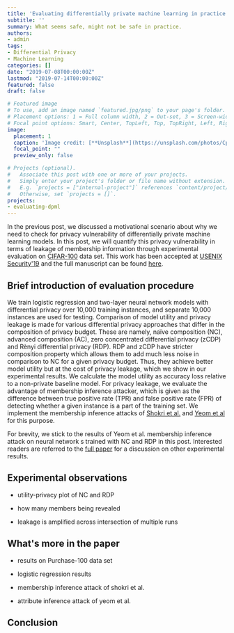 ```yaml
---
title: 'Evaluating differentially private machine learning in practice'
subtitle: ''
summary: What seems safe, might not be safe in practice.
authors:
- admin
tags:
- Differential Privacy
- Machine Learning
categories: []
date: "2019-07-08T00:00:00Z"
lastmod: "2019-07-14T00:00:00Z"
featured: false
draft: false

# Featured image
# To use, add an image named `featured.jpg/png` to your page's folder.
# Placement options: 1 = Full column width, 2 = Out-set, 3 = Screen-width
# Focal point options: Smart, Center, TopLeft, Top, TopRight, Left, Right, BottomLeft, Bottom, BottomRight
image:
  placement: 1
  caption: 'Image credit: [**Unsplash**](https://unsplash.com/photos/CpkOjOcXdUY)'
  focal_point: ""
  preview_only: false

# Projects (optional).
#   Associate this post with one or more of your projects.
#   Simply enter your project's folder or file name without extension.
#   E.g. `projects = ["internal-project"]` references `content/project/deep-learning/index.md`.
#   Otherwise, set `projects = []`.
projects:
- evaluating-dpml
---
```



In the previous post, we discussed a motivational scenario about why we need to check for privacy vulnerability of differentially private machine learning models. In this post, we will quantify this privacy vulnerability in terms of leakage of membership information through experimental evaluation on [CIFAR-100](https://www.cs.toronto.edu/~kriz/cifar.html) data set. This work has been accepted at [USENIX Security'19](https://www.usenix.org/conference/usenixsecurity19) and the full manuscript can be found [here](https://www.cs.virginia.edu/~evans/pubs/usenix2019/evaluatingdp.pdf).


## Brief introduction of evaluation procedure
We train logistic regression and two-layer neural network models with differential privacy over 10,000 training instances, and separate 10,000 instances are used for testing.  Comparison of model utility and privacy leakage is made for various differential privacy approaches that differ in the composition of privacy budget. These are namely, na&#x00EF;ve composition (NC), advanced composition (AC), zero concentrated differential privacy (zCDP) and R&#x00E8;nyi differential privacy (RDP). RDP and zCDP have stricter composition property which allows them to add much less noise in comparison to NC for a given privacy budget. Thus, they achieve better model utility but at the cost of privacy leakage, which we show in our experimental results. We calculate the model utility as accuracy loss relative to a non-private baseline model. For privacy leakage, we evaluate the advantage of membership inference attacker, which is given as the difference between true positive rate (TPR) and false positive rate (FPR) of detecting whether a given instance is a part of the training set. We implement the membership inference attacks of [Shokri et al.](https://ieeexplore.ieee.org/document/7958568) and [Yeom et al](https://ieeexplore.ieee.org/document/8429311) for this purpose.

For brevity, we stick to the results of Yeom et al. membership inference attack on neural network s trained with NC and RDP in this post. Interested readers are referred to the [full paper](https://www.cs.virginia.edu/~evans/pubs/usenix2019/evaluatingdp.pdf) for a discussion on other experimental results.


## Experimental observations

- utility-privacy plot of NC and RDP

- how many members being revealed

- leakage is amplified across intersection of multiple runs


## What's more in the paper

- results on Purchase-100 data set

- logistic regression results

- membership inference attack of shokri et al.

- attribute inference attack of yeom et al.


## Conclusion

